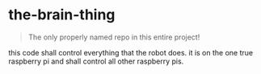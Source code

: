 # the-brain-thing
> The only properly named repo in this entire project!

this code shall control everything that the robot does. it is on the one true
raspberry pi and shall control all other raspberry pis.
